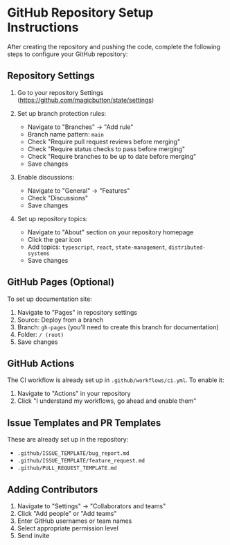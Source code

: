 # GitHub Repository Setup Instructions

After creating the repository and pushing the code, complete the following steps to configure your GitHub repository:

## Repository Settings

1. Go to your repository Settings (https://github.com/magicbutton/state/settings)

2. Set up branch protection rules:
   - Navigate to "Branches" → "Add rule"
   - Branch name pattern: `main`
   - Check "Require pull request reviews before merging"
   - Check "Require status checks to pass before merging"
   - Check "Require branches to be up to date before merging"
   - Save changes

3. Enable discussions:
   - Navigate to "General" → "Features"
   - Check "Discussions"
   - Save changes

4. Set up repository topics:
   - Navigate to "About" section on your repository homepage
   - Click the gear icon
   - Add topics: `typescript`, `react`, `state-management`, `distributed-systems`
   - Save changes

## GitHub Pages (Optional)

To set up documentation site:

1. Navigate to "Pages" in repository settings
2. Source: Deploy from a branch
3. Branch: `gh-pages` (you'll need to create this branch for documentation)
4. Folder: `/ (root)`
5. Save changes

## GitHub Actions

The CI workflow is already set up in `.github/workflows/ci.yml`. To enable it:

1. Navigate to "Actions" in your repository
2. Click "I understand my workflows, go ahead and enable them"

## Issue Templates and PR Templates

These are already set up in the repository:
- `.github/ISSUE_TEMPLATE/bug_report.md`
- `.github/ISSUE_TEMPLATE/feature_request.md`
- `.github/PULL_REQUEST_TEMPLATE.md`

## Adding Contributors

1. Navigate to "Settings" → "Collaborators and teams"
2. Click "Add people" or "Add teams"
3. Enter GitHub usernames or team names
4. Select appropriate permission level
5. Send invite